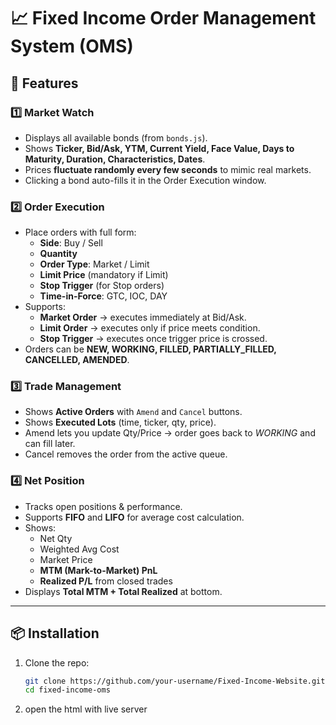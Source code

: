 # 📈 Fixed Income Order Management System (OMS)

## 🚀 Features

### 1️⃣ Market Watch
- Displays all available bonds (from `bonds.js`).
- Shows **Ticker, Bid/Ask, YTM, Current Yield, Face Value, Days to Maturity, Duration, Characteristics, Dates**.
- Prices **fluctuate randomly every few seconds** to mimic real markets.
- Clicking a bond auto-fills it in the Order Execution window.

### 2️⃣ Order Execution
- Place orders with full form:
  - **Side**: Buy / Sell
  - **Quantity**
  - **Order Type**: Market / Limit
  - **Limit Price** (mandatory if Limit)
  - **Stop Trigger** (for Stop orders)
  - **Time-in-Force**: GTC, IOC, DAY
- Supports:
  - **Market Order** → executes immediately at Bid/Ask.
  - **Limit Order** → executes only if price meets condition.
  - **Stop Trigger** → executes once trigger price is crossed.
- Orders can be **NEW, WORKING, FILLED, PARTIALLY_FILLED, CANCELLED, AMENDED**.

### 3️⃣ Trade Management
- Shows **Active Orders** with `Amend` and `Cancel` buttons.
- Shows **Executed Lots** (time, ticker, qty, price).
- Amend lets you update Qty/Price → order goes back to *WORKING* and can fill later.
- Cancel removes the order from the active queue.

### 4️⃣ Net Position
- Tracks open positions & performance.
- Supports **FIFO** and **LIFO** for average cost calculation.
- Shows:
  - Net Qty
  - Weighted Avg Cost
  - Market Price
  - **MTM (Mark-to-Market) PnL**
  - **Realized P/L** from closed trades
- Displays **Total MTM + Total Realized** at bottom.

---
## 📦 Installation

1. Clone the repo:
   ```bash
   git clone https://github.com/your-username/Fixed-Income-Website.git
   cd fixed-income-oms
    ```
2. open the html with live server